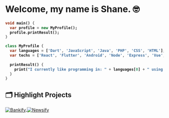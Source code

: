 # Welcome, my name is Shane. 🤓
<h4>
  
```dart
void main() {
  var profile = new MyProfile();
  profile.printResult();
}

class MyProfile {
  var languages = ['Dart', 'JavaScript', 'Java', 'PHP', 'CSS', 'HTML'];
  var techs = ['React', 'Flutter', 'Android', 'Node', 'Express', 'Vue', 'Laravel', 'WordPress', 'MySQL', 'MongoDB'];
  
  printResult() {
    print("I currently like programming in: " + languages[0] + " using frameworks such as: " + techs[1]);
  }
}
```
  
</h4>

##
## 🗂️ Highlight Projects

<a href="https://github.com/shanematthewkelly/Bankify">
  <img align="center" src="https://github-readme-stats.vercel.app/api/pin/?username=shanematthewkelly&repo=Bankify&show_icons=true&line_height=27&title_color=6aa6f8&text_color=8a919a&icon_color=6aa6f8&bg_color=22272e" alt="Bankify" />
</a>

<a href="https://github.com/shanematthewkelly/Newsify">
  <img align="center" src="https://github-readme-stats.vercel.app/api/pin/?username=shanematthewkelly&repo=Newsify&show_icons=true&line_height=27&title_color=6aa6f8&text_color=8a919a&icon_color=6aa6f8&bg_color=22272e" alt="Newsify" />
</a>
